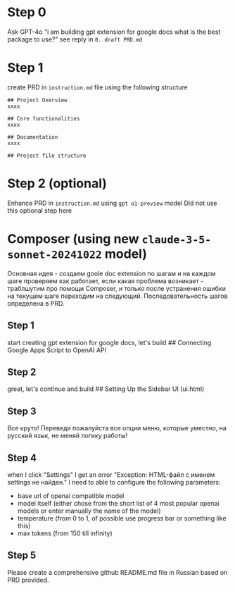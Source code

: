 # Step 0
Ask GPT-4o "i am building gpt extension for google docs what is the best package to use?"
see reply in `0. draft PRD.md` 

# Step 1
create PRD in `instruction.md` file using the following structure
```
## Project Overview
xxxx

## Core functionalities
xxxx

## Documentation
xxxx

## Project file structure

```

# Step 2 (optional)
Enhance PRD in `instruction.md` using `gpt o1-preview` model
Did not use this optional step here

# Composer (using new `claude-3-5-sonnet-20241022` model)
Основная идея - создаем goole doc extension по шагам и на каждом шаге проверяем как работает, если какая проблема возникает - траблшутим про помощи Composer, и только после устранения ошибки на текущем шаге переходим на следующий. Последовательность шагов определена в PRD.

##  Step 1
start creating gpt extension for google docs, let's build ## Connecting Google Apps Script to OpenAI API

## Step 2
great, let's continue and build ## Setting Up the Sidebar UI (ui.html)

## Step 3
Все круто! Переведи пожалуйста все опции меню, которые уместно, на русский язык, не меняй логику работы!

## Step 4
when I click "Settings" I get an error "Exception: HTML-файл с именем settings не найден." I need to able to configure the following parameters:
- base url of openai compatible model
- model itself (either chose from the short list of 4 most popular openai models or enter manually the name of the model)
- temperature (from 0 to 1, of possible use progress bar or something like this)
- max tokens (from 150 till infinity)

## Step 5
Please create a comprehensive  github README.md file in Russian based on PRD provided. 